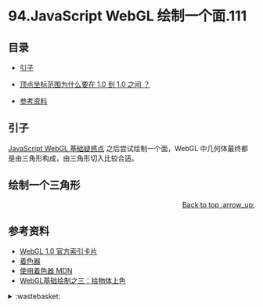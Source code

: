 # 94.JavaScript WebGL 绘制一个面.111
## <a name="index"></a> 目录
- [引子](#start)
- [顶点坐标范围为什么要在 1.0 到 1.0 之间 ？](#ques1)

- [参考资料](#reference)

## <a name="start"></a> 引子
[JavaScript WebGL 基础疑惑点][url-pre] 之后尝试绘制一个面，WebGL 中几何体最终都是由三角形构成，由三角形切入比较合适。

## <a name="triangle"></a> 绘制一个三角形


<div align="right"><a href="#index">Back to top :arrow_up:</a></div>


## <a name="reference"></a> 参考资料
- [WebGL 1.0 官方索引卡片][url-1]
- [着色器][url-2]
- [使用着色器 MDN][url-3]
- [WebGL基础绘制之三：给物体上色][url-4]

[url-pre]:https://github.com/XXHolic/segment/issues/110
[url-1]:https://www.khronos.org/files/webgl/webgl-reference-card-1_0.pdf
[url-2]:https://learnopengl-cn.github.io/01%20Getting%20started/05%20Shaders/
[url-3]:https://developer.mozilla.org/zh-CN/docs/Web/API/WebGL_API/Tutorial/Using_shaders_to_apply_color_in_WebGL
[url-4]:http://www.jiazhengblog.com/blog/2016/02/22/2923/

[url-5]:https://xxholic.github.io/lab/segment/93/buffer.html
[url-6]:https://xxholic.github.io/lab/segment/93/use-program.html
[url-7]:https://developer.mozilla.org/en-US/docs/Web/API/WebGLRenderingContext/useProgram

[url-local-1]:../images/93/1.png

<details>
<summary>:wastebasket:</summary>


</details>

